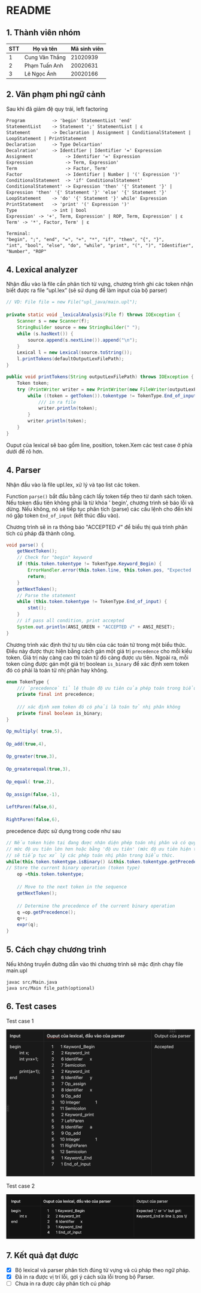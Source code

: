 # README

## 1. Thành viên nhóm

| STT | Họ và tên      | Mã sinh viên |
|-----|----------------|--------------|
| 1   | Cung Văn Thắng | 21020939     |
| 2   | Phạm Tuấn Anh  | 20020631     |
| 3   | Lê Ngọc Ánh    | 20020166     |

## 2. Văn phạm phi ngữ cảnh

Sau khi đã giảm đệ quy trái, left factoring

```
Program          -> 'begin' StatementList 'end'
StatementList    -> Statement ';' StatementList | ε
Statement        -> Declaration | Assignment | ConditionalStatement | LoopStatement | PrintStatement
Declaration      -> Type Delcartion'
Decalration'     -> Identifier | Identifier '=' Expression
Assignment            -> Identifier '=' Expression
Expression            -> Term, Expression'
Term                  -> Factor, Term'
Factor                -> Identifier | Number | '(' Expression ')'
ConditionalStatement  -> 'if' ConditionalStatement'
ConditionalStatement' -> Expression 'then' '{' Statement '}' | Expression 'then' '{' Statement '}' 'else' '{' Statement '}'
LoopStatement    -> 'do' '{' Statement '}' while' Expression
PrintStatement   -> 'print' '(' Expression ')'
Type             -> int | bool
Expression' -> '+', Term, Expression' | ROP, Term, Expression' | ε
Term' -> '*', Factor, Term' | ε
```

```
Terminal: 
"begin", ";", "end", "=", "+", "*", "if", "then", "{", "}",
"int", "bool", "else", "do", "while", "print", "(", ")", "Identifier", "Number", "ROP"
```

## 4. Lexical analyzer

Nhận đầu vào là file cần phân tích từ vựng, chương trình ghi các token nhận biết được ra file “upl.lex” (sẽ sử dụng để
làm input của bộ parser)

```java
// VD: File file = new File("upl_java/main.upl");

private static void _lexicalAnalysis(File f) throws IOException {
    Scanner s = new Scanner(f);
    StringBuilder source = new StringBuilder(" ");
    while (s.hasNext()) {
        source.append(s.nextLine()).append("\n");
    }
    Lexical l = new Lexical(source.toString());
    l.printTokens(defaultOutputLexFilePath);
}
```

```java
public void printTokens(String outputLexFilePath) throws IOException {
    Token token;
    try (PrintWriter writer = new PrintWriter(new FileWriter(outputLexFilePath))) {
        while ((token = getToken()).tokentype != TokenType.End_of_input) {
            /// in ra file
            writer.println(token);
        }
        writer.println(token);
    }
}
```

Ouput của lexical sẽ bao gồm line, position, token.Xem các test case ở phía dưới để rõ hơn.

## 4. Parser

Nhận đầu vào là file upl.lex, xử lý và tạo list các token.

Function `parse()` bắt đầu bằng cách lấy token tiếp theo từ danh sách token. Nếu token đầu tiên không phải là từ khóa '
begin', chương trình sẽ báo lỗi và dừng. Nếu không, nó sẽ tiếp tục phân tích (parse) các câu lệnh cho đến khi nó gặp
token `End_of_input` (kết thúc đầu vào).

Chương trình sẽ in ra thông báo "ACCEPTED √" để biểu thị quá trình phân tích cú pháp đã thành công.

```java
void parse() {
    getNextToken();
    // Check for "begin" keyword
    if (this.token.tokentype != TokenType.Keyword_Begin) {
        ErrorHandler.error(this.token.line, this.token.pos, "Expected 'begin' keyword at the beginning of the program");
        return;
    }
    getNextToken();
    // Parse the statement
    while (this.token.tokentype != TokenType.End_of_input) {
        stmt();
    }
    // if pass all condition, print accepted
    System.out.println(ANSI_GREEN + "ACCEPTED √" + ANSI_RESET);
}
```

Chương trình xác định thứ tự ưu tiên của các toán tử trong một biểu thức. Điều này được thực hiện bằng cách gán một giá
trị `precedence` cho mỗi kiểu token. Giá trị này càng cao thì toán tử đó càng được ưu tiên. Ngoài ra, mỗi token cũng
được gán một giá trị boolean `is_binary` để xác định xem token đó có phải là toán tử nhị phân hay không.

```java
enum TokenType {
    /// `precedence` tỉ lệ thuận độ ưu tiên của phép toán trong biểu thức
    private final int precedence;

    /// xác định xem token đó có phải là toán tử nhị phân không
    private final boolean is_binary;
}
```

```java
Op_multiply( true,5),

Op_add(true,4),

Op_greater(true,3),

Op_greaterequal(true,3),

Op_equal( true,2),

Op_assign(false,-1),

LeftParen(false,6),

RightParen(false,6),
```

precedence được sử dụng trong code như sau

```java
// Nếu token hiện tại đang được nhận diện phép toán nhị phân và có quyền ưu tiên
// mức độ ưu tiên lớn hơn hoặc bằng 'độ ưu tiên' (mức độ ưu tiên hiện tại đang được xem xét -- precendence truyền vào),
// sẽ tiếp tục xử lý các phép toán nhị phân trong biểu thức.
while(this.token.tokentype.isBinary() &&this.token.tokentype.getPrecedence() >=precedence){
// Store the current binary operation (token type)
    op =this.token.tokentype;
    
    // Move to the next token in the sequence
    getNextToken();
    
    // Determine the precedence of the current binary operation
    q =op.getPrecedence(); 
    q++;
    expr(q);
}
```

## 5. Cách chạy chương trình
Nếu không truyền đường dẫn vào thì chương trình sẽ mặc định chạy file main.upl

```
javac src/Main.java
java src/Main file_path(optional)
```

## 6. Test cases

Test case 1

![Testcase1](Testcase1.png)

Test case 2

![Testcase2](Testcase2.png)

## 7. Kết quả đạt được

- [x] Bộ lexical và parser phân tích đúng từ vựng và cú pháp theo ngữ pháp. 
- [x] Đã in ra được vị trí lỗi, gợi ý cách sửa lỗi trong bộ Parser. 
- [ ] Chưa in ra được cây phân tích cú pháp
